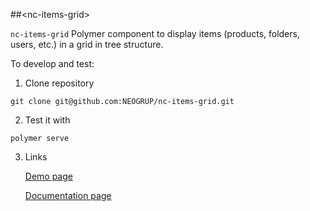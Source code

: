 ##&lt;nc-items-grid&gt;

`nc-items-grid` Polymer component to display items (products, folders, users, etc.) in a grid in tree structure.

To develop and test:

1. Clone repository
```
git clone git@github.com:NEOGRUP/nc-items-grid.git
```
2. Test it with
```
polymer serve
```
3. Links

   [Demo page](http://localhost:8000/components/nc-items-grid/demo)
  
   [Documentation page](http://localhost:8000/components/nc-items-grid/)


